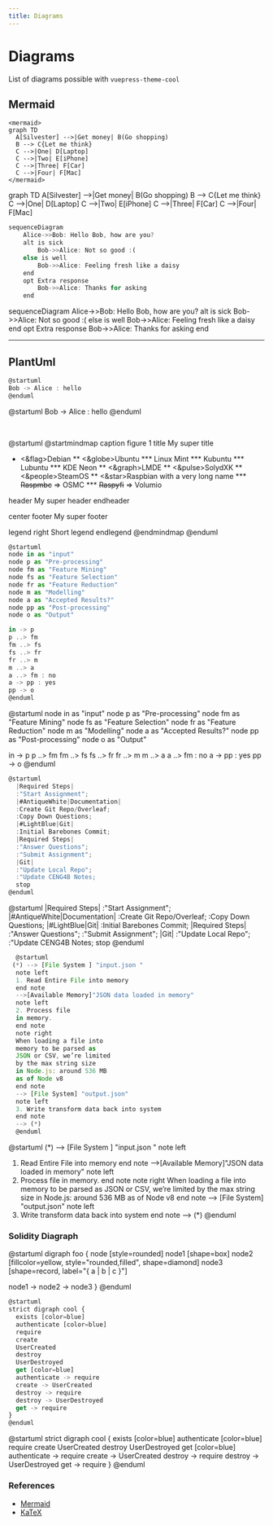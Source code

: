 ```yaml
---
title: Diagrams
---
```


# Diagrams

List of diagrams possible with `vuepress-theme-cool`
## Mermaid


```
<mermaid>
graph TD
  A[Silvester] -->|Get money| B(Go shopping)
  B --> C{Let me think}
  C -->|One| D[Laptop]
  C -->|Two| E[iPhone]
  C -->|Three| F[Car]
  C -->|Four| F[Mac]
</mermaid>
```

<mermaid>
graph TD
  A[Silvester] -->|Get money| B(Go shopping)
  B --> C{Let me think}
  C -->|One| D[Laptop]
  C -->|Two| E[iPhone]
  C -->|Three| F[Car]
  C -->|Four| F[Mac]
</mermaid>


```js
sequenceDiagram
    Alice->>Bob: Hello Bob, how are you?
    alt is sick
        Bob->>Alice: Not so good :(
    else is well
        Bob->>Alice: Feeling fresh like a daisy
    end
    opt Extra response
        Bob->>Alice: Thanks for asking
    end
```

<mermaid>
sequenceDiagram
    Alice->>Bob: Hello Bob, how are you?
    alt is sick
        Bob->>Alice: Not so good :(
    else is well
        Bob->>Alice: Feeling fresh like a daisy
    end
    opt Extra response
        Bob->>Alice: Thanks for asking
    end
</mermaid>

---

## PlantUml

```js
@startuml
Bob -> Alice : hello
@enduml
```

@startuml
Bob -> Alice : hello
@enduml

<br />

@startuml
@startmindmap
caption figure 1
title My super title

* <&flag>Debian
** <&globe>Ubuntu
*** Linux Mint
*** Kubuntu
*** Lubuntu
*** KDE Neon
** <&graph>LMDE
** <&pulse>SolydXK
** <&people>SteamOS
** <&star>Raspbian with a very long name
*** <s>Raspmbc</s> => OSMC
*** <s>Raspyfi</s> => Volumio

header
My super header
endheader

center footer My super footer

legend right
  Short
  legend
endlegend
@endmindmap
@enduml

```js
@startuml
node in as "input"
node p as "Pre-processing"
node fm as "Feature Mining"
node fs as "Feature Selection"
node fr as "Feature Reduction"
node m as "Modelling"
node a as "Accepted Results?"
node pp as "Post-processing"
node o as "Output"

in -> p
p ..> fm
fm ..> fs
fs ..> fr
fr ..> m
m ..> a
a ..> fm : no
a -> pp : yes
pp -> o
@enduml
```

@startuml
  node in as "input"
  node p as "Pre-processing"
  node fm as "Feature Mining"
  node fs as "Feature Selection"
  node fr as "Feature Reduction"
  node m as "Modelling"
  node a as "Accepted Results?"
  node pp as "Post-processing"
  node o as "Output"

  in -> p
  p ..> fm
  fm ..> fs
  fs ..> fr
  fr ..> m
  m ..> a
  a ..> fm : no
  a -> pp : yes
  pp -> o
@enduml

```js
@startuml
  |Required Steps|
  :"Start Assignment";
  |#AntiqueWhite|Documentation|
  :Create Git Repo/Overleaf;
  :Copy Down Questions;
  |#LightBlue|Git|
  :Initial Barebones Commit;
  |Required Steps|
  :"Answer Questions";
  :"Submit Assignment";
  |Git|
  :"Update Local Repo";
  :"Update CENG4B Notes;
  stop
@enduml
```

@startuml
|Required Steps|
:"Start Assignment";
|#AntiqueWhite|Documentation|
:Create Git Repo/Overleaf;
:Copy Down Questions;
|#LightBlue|Git|
:Initial Barebones Commit;
|Required Steps|
:"Answer Questions";
:"Submit Assignment";
|Git|
:"Update Local Repo";
:"Update CENG4B Notes;
stop
@enduml

```js
  @startuml
 (*) --> [File System ] "input.json "
  note left
  1. Read Entire File into memory
  end note
  -->[Available Memory]"JSON data loaded in memory"
  note left
  2. Process file
  in memory.
  end note
  note right
  When loading a file into
  memory to be parsed as
  JSON or CSV, we’re limited
  by the max string size
  in Node.js: around 536 MB
  as of Node v8
  end note
  --> [File System] "output.json"
  note left
  3. Write transform data back into system
  end note
  --> (*)
  @enduml
```

@startuml
 (*) --> [File System ] "input.json "
  note left
  1. Read Entire File into memory
  end note
  -->[Available Memory]"JSON data loaded in memory"
  note left
  2. Process file
  in memory.
  end note
  note right
  When loading a file into
  memory to be parsed as
  JSON or CSV, we’re limited
  by the max string size
  in Node.js: around 536 MB
  as of Node v8
  end note
  --> [File System] "output.json"
  note left
  3. Write transform data back into system
  end note
  --> (*)
@enduml


### Solidity Diagraph
@startuml
digraph foo {
  node [style=rounded]
  node1 [shape=box]
  node2 [fillcolor=yellow, style="rounded,filled", shape=diamond]
  node3 [shape=record, label="{ a | b | c }"]

  node1 -> node2 -> node3
}
@enduml

```js
@startuml
strict digraph cool {
  exists [color=blue]
  authenticate [color=blue]
  require
  create
  UserCreated
  destroy
  UserDestroyed
  get [color=blue]
  authenticate -> require
  create -> UserCreated
  destroy -> require
  destroy -> UserDestroyed
  get -> require
}
@enduml
```

@startuml
strict digraph cool {
  exists [color=blue]
  authenticate [color=blue]
  require
  create
  UserCreated
  destroy
  UserDestroyed
  get [color=blue]
  authenticate -> require
  create -> UserCreated
  destroy -> require
  destroy -> UserDestroyed
  get -> require
}
@enduml

### References

- [Mermaid](https://github.com/knsv/mermaid)
- [KaTeX](https://github.com/Khan/KaTeX)
